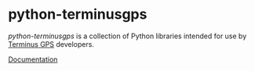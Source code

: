 # python-terminusgps

*python-terminusgps* is a collection of Python libraries intended for use by [Terminus GPS](https://terminusgps.com/) developers. 

[Documentation](https://docs.terminusgps.com/)
